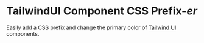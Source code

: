 # TailwindUI Component CSS Prefix-_er_

Easily add a CSS prefix and change the primary color of [Tailwind UI](https://www.tailwindui.com/) components. 
